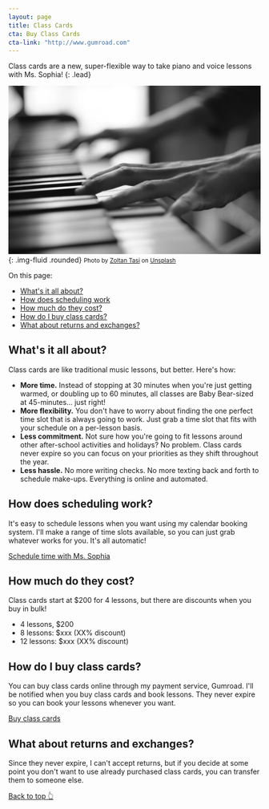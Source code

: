 ```yaml
---
layout: page
title: Class Cards
cta: Buy Class Cards
cta-link: "http://www.gumroad.com"
---
```

Class cards are a new, super-flexible way to take piano and voice lessons with Ms. Sophia!
{: .lead}

![Hands on piano keys](assets/img/piano-hands-1.jpg){: .img-fluid .rounded}
<small class="d-block text-right"><span>Photo by <a href="https://unsplash.com/@zoltantasi?utm_source=unsplash&amp;utm_medium=referral&amp;utm_content=creditCopyText">Zoltan Tasi</a> on <a href="https://unsplash.com/s/photos/piano-hands?utm_source=unsplash&amp;utm_medium=referral&amp;utm_content=creditCopyText">Unsplash</a></span></small>

On this page:
- [What's it all about?](#whats-it-all-about)
- [How does scheduling work](#how-does-scheduling-work)
- [How much do they cost?](#how-much-do-they-cost)
- [How do I buy class cards?](#how-do-i-buy-class-cards)
- [What about returns and exchanges?](#what-about-returns-and-exchanges)

## What's it all about?
Class cards are like traditional music lessons, but better. Here's how:
- **More time.** Instead of stopping at 30 minutes when you're just getting warmed, or doubling up to 60 minutes, all classes are Baby Bear-sized at 45-minutes… just right!
- **More flexibility.** You don't have to worry about finding the one perfect time slot that is always going to work. Just grab a time slot that fits with your schedule on a per-lesson basis.
- **Less commitment.** Not sure how you're going to fit lessons around other after-school activities and holidays? No problem. Class cards never expire so you can focus on your priorities as they shift throughout the year.
- **Less hassle.** No more writing checks. No more texting back and forth to schedule make-ups. Everything is online and automated.

## How does scheduling work?
It's easy to schedule lessons when you want using my calendar booking system. I'll make a range of time slots available, so you can just grab whatever works for you. It's all automatic!

<a href="#" class="btn sms-primary">Schedule time with Ms. Sophia</a>

## How much do they cost?
Class cards start at $200 for 4 lessons, but there are discounts when you buy in bulk!
- 4 lessons, $200
- 8 lessons: $xxx (XX% discount)
- 12 lessons: $xxx (XX% discount)

## How do I buy class cards?
You can buy class cards online through my payment service, Gumroad. I'll be notified when you buy class cards and book lessons. They never expire so you can book your lessons whenever you want.

<a href="#" class="btn sms-primary">Buy class cards</a>

## What about returns and exchanges?
Since they never expire, I can't accept returns, but if you decide at some point you don't want to use already purchased class cards, you can transfer them to someone else.

[Back to top 👆](#)
